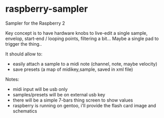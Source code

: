 # raspberry-sampler
Sampler for the Raspberry 2

Key concept is to have hardware knobs to live-edit a single sample,
envelop, start-end / looping points, filtering a bit...
Maybe a single pad to trigger the thing..

It should allow to:
- easily attach a sample to a midi note (channel, note, maybe velocity)
- save presets (a map of midikey,sample, saved in xml file)

Notes:
- midi input will be usb only
- samples/presets will be on external usb key
- there will be a simple 7-bars thing screen to show values
- raspberry is running on gentoo, i'll provide the flash card image and schematics
